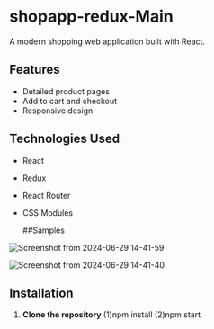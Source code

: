 # shopapp-redux-Main


A modern shopping web application built with React.

## Features
- Detailed product pages
- Add to cart and checkout
- Responsive design

## Technologies Used

- React
- Redux
- React Router
- CSS Modules


  ##Samples
  
![Screenshot from 2024-06-29 14-41-59](https://github.com/Shatender/shopapp-redux-Main/assets/142409631/83369270-b003-4103-af89-f02e6e8bf8ac)


![Screenshot from 2024-06-29 14-41-40](https://github.com/Shatender/shopapp-redux-Main/assets/142409631/42aac2d4-471e-4cef-a64c-aca09a169399)



## Installation

1. **Clone the repository**
    (1)npm install
    (2)npm start
